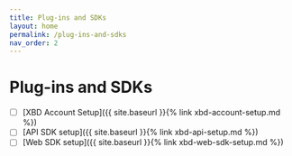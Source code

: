 ```yaml
---
title: Plug-ins and SDKs
layout: home
permalink: /plug-ins-and-sdks
nav_order: 2
---
```


# Plug-ins and SDKs

- [ ] [XBD Account Setup]({{ site.baseurl }}{% link xbd-account-setup.md %})
- [ ] [API SDK setup]({{ site.baseurl }}{% link xbd-api-setup.md %})
- [ ] [Web SDK setup]({{ site.baseurl }}{% link xbd-web-sdk-setup.md %})
